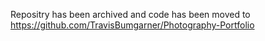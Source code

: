 Repositry has been archived and code has been moved to 
https://github.com/TravisBumgarner/Photography-Portfolio
